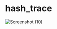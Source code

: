 # hash_trace



![Screenshot (10)](https://github.com/user-attachments/assets/3bcf396a-9a8c-4fc4-bb41-b4401dbe2715)
